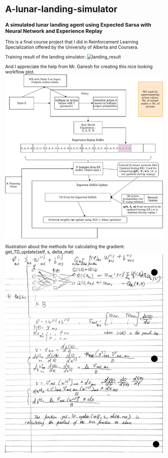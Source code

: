 # A-lunar-landing-simulator
### A simulated lunar landing agent using Expected Sarsa with Neural Network and Experience Replay

This is a final course project that I did in Reinforcement Learning Specialization offered by the University of Alberta and Coursera.

Training result of the landing simulator:
![landing_result](https://github.com/Bingfan-Liu/A-lunar-landing-simulator/blob/main/landing_result.gif)

And I appreciate the help from Mr. Ganesh for creating this nice looking workflow plot.
![workflow](RL_Capstone_workflow_diagram.png)

Illustration about the methods for calculating the gradient: get_TD_update(self, s, delta_mat)
![NN_gradient_calculation](NN_gradient_calculation.jpg)
